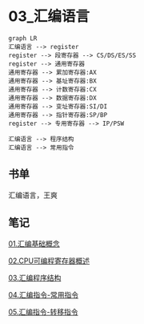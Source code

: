# 03_汇编语言

```mermaid
graph LR
汇编语言 --> register
register --> 段寄存器 --> CS/DS/ES/SS
register --> 通用寄存器 
通用寄存器 --> 累加寄存器:AX
通用寄存器 --> 基址寄存器:BX
通用寄存器 --> 计数寄存器:CX
通用寄存器 --> 数据寄存器:DX
通用寄存器 --> 变址寄存器:SI/DI
通用寄存器 --> 指针寄存器:SP/BP
register --> 专用寄存器 --> IP/PSW

汇编语言 --> 程序结构
汇编语言 --> 常用指令
```

## 书单

汇编语言，王爽

## 笔记


[01.汇编基础概念](01.汇编基础概念.md)

[02.CPU可编程寄存器概述](02.CPU可编程寄存器概述.md)

[03.汇编程序结构](03.汇编程序结构.md)

[04.汇编指令-常用指令](04.汇编指令-常用指令.md)

[05.汇编指令-转移指令](05.汇编指令-转移指令.md)

